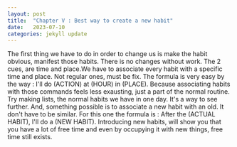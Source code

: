 ```yaml
---
layout: post
title:  "Chapter V : Best way to create a new habit"
date:   2023-07-10
categories: jekyll update
---
```

The first thing we have to do in order to change us is make the habit obvious, manifest those habits. There is no changes without work.
The 2 cues, are time and place.We have to associate every habit with a specific time and place. Not regular ones, must be fix. The formula is very easy by the way : I'll do (ACTION) at (HOUR) in (PLACE). Because associating habits with those commands feels less exausting, just a part of the normal routine. Try making lists, the normal habits we have in one day. It's a way to see further.
And, something possible is to associate a new habit with an old. It don't have to be similar. For this one the formula is : After the (ACTUAL HABIT), I'll do a (NEW HABIT). Introducing new habits, will show you that you have a lot of free time and even by occupying it with new things, free time still exists.
